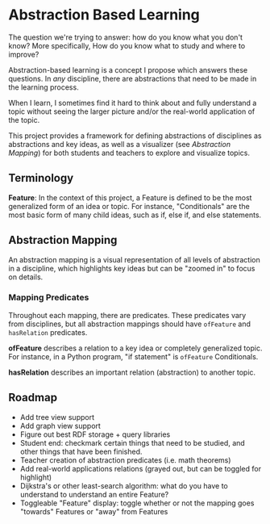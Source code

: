 # Abstraction Based Learning

The question we're trying to answer: how do you know what you don't know?
More specifically, How do you know what to study and where to improve?

Abstraction-based learning is a concept I propose which answers these
questions. In *any* discipline, there are abstractions that need to be
made in the learning process.

When I learn, I sometimes find it hard to think about and fully
understand a topic without seeing the larger picture and/or the 
real-world application of the topic.

This project provides a framework for defining abstractions
of disciplines as abstractions and key ideas, as well
as a visualizer (see *Abstraction Mapping*) for both students 
and teachers to explore and visualize topics.

## Terminology

**Feature**: In the context of this project, a Feature is defined
to be the most generalized form of an idea or topic. For instance,
"Conditionals" are the most basic form of many child ideas, such
as if, else if, and else statements.

## Abstraction Mapping

An abstraction mapping is a visual representation of all
levels of abstraction in a discipline, which highlights key ideas
but can be "zoomed in" to focus on details.

### Mapping Predicates

Throughout each mapping, there are predicates. These
predicates vary from disciplines, but all abstraction mappings
should have `ofFeature` and `hasRelation` predicates.

**ofFeature** describes a relation to a key idea or completely
generalized topic. For instance, in a Python program, "if statement"
is `ofFeature` Conditionals.

**hasRelation** describes an important relation (abstraction) to
another topic.

## Roadmap
- Add tree view support
- Add graph view support
- Figure out best RDF storage + query libraries
- Student end: checkmark certain things that need to be studied, and other things that have been finished.
- Teacher creation of abstraction predicates (i.e. math theorems)
- Add real-world applications relations (grayed out, but can be toggled for highlight)
- Dijkstra's or other least-search algorithm: what do you have to understand to understand an entire Feature?
- Toggleable "Feature" display: toggle whether or not the mapping goes "towards" Features or "away" from Features
